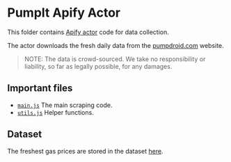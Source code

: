 # PumpIt Apify Actor

This folder contains [Apify actor](https://docs.apify.com/actor) code for data collection.

The actor downloads the fresh daily data from the [pumpdroid.com](http://www.pumpdroid.com/public/lindex.html) website.

> NOTE: The data is crowd-sourced. We take no responsibility or liability, so far as legally possible, for any damages.

## Important files
- [`main.js`](./main.js) The main scraping code.
- [`utils.js`](./src/utils.js) Helper functions.

## Dataset
The freshest gas prices are stored in the dataset [here](https://api.apify.com/v2/datasets/KLHGYP6iynI82JxhC/items?clean=true&format=html).
